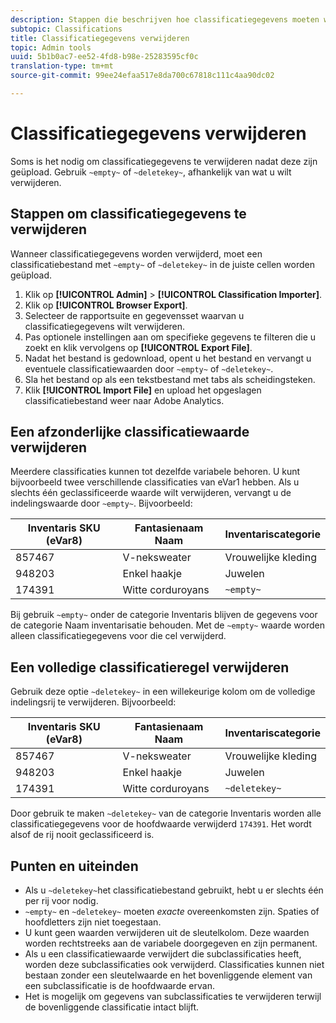 ```yaml
---
description: Stappen die beschrijven hoe classificatiegegevens moeten worden verwijderd of verwijderd.
subtopic: Classifications
title: Classificatiegegevens verwijderen
topic: Admin tools
uuid: 5b1b0ac7-ee52-4fd8-b98e-25283595cf0c
translation-type: tm+mt
source-git-commit: 99ee24efaa517e8da700c67818c111c4aa90dc02

---
```



# Classificatiegegevens verwijderen

Soms is het nodig om classificatiegegevens te verwijderen nadat deze zijn geüpload. Gebruik `~empty~` of `~deletekey~`, afhankelijk van wat u wilt verwijderen.

## Stappen om classificatiegegevens te verwijderen

Wanneer classificatiegegevens worden verwijderd, moet een classificatiebestand met `~empty~` of `~deletekey~` in de juiste cellen worden geüpload.

1. Klik op **[!UICONTROL Admin]** > **[!UICONTROL Classification Importer]**.
1. Klik op **[!UICONTROL Browser Export]**.
1. Selecteer de rapportsuite en gegevensset waarvan u classificatiegegevens wilt verwijderen.
1. Pas optionele instellingen aan om specifieke gegevens te filteren die u zoekt en klik vervolgens op **[!UICONTROL Export File]**.
1. Nadat het bestand is gedownload, opent u het bestand en vervangt u eventuele classificatiewaarden door `~empty~` of `~deletekey~`.
1. Sla het bestand op als een tekstbestand met tabs als scheidingsteken.
1. Klik **[!UICONTROL Import File]** en upload het opgeslagen classificatiebestand weer naar Adobe Analytics.

## Een afzonderlijke classificatiewaarde verwijderen

Meerdere classificaties kunnen tot dezelfde variabele behoren. U kunt bijvoorbeeld twee verschillende classificaties van eVar1 hebben. Als u slechts één geclassificeerde waarde wilt verwijderen, vervangt u de indelingswaarde door `~empty~`. Bijvoorbeeld:

| Inventaris SKU (eVar8) | Fantasienaam Naam | Inventariscategorie |
| --- | --- | --- |
| 857467 | V-neksweater | Vrouwelijke kleding |
| 948203 | Enkel haakje | Juwelen |
| 174391 | Witte corduroyans | `~empty~` |

Bij gebruik `~empty~` onder de categorie Inventaris blijven de gegevens voor de categorie Naam inventarisatie behouden. Met de `~empty~` waarde worden alleen classificatiegegevens voor die cel verwijderd.

## Een volledige classificatieregel verwijderen

Gebruik deze optie `~deletekey~` in een willekeurige kolom om de volledige indelingsrij te verwijderen. Bijvoorbeeld:

| Inventaris SKU (eVar8) | Fantasienaam Naam | Inventariscategorie |
| --- | --- | --- |
| 857467 | V-neksweater | Vrouwelijke kleding |
| 948203 | Enkel haakje | Juwelen |
| 174391 | Witte corduroyans | `~deletekey~` |

Door gebruik te maken `~deletekey~` van de categorie Inventaris worden alle classificatiegegevens voor de hoofdwaarde verwijderd `174391`. Het wordt alsof de rij nooit geclassificeerd is.

## Punten en uiteinden

* Als u `~deletekey~`het classificatiebestand gebruikt, hebt u er slechts één per rij voor nodig.
* `~empty~` en `~deletekey~` moeten *exacte* overeenkomsten zijn. Spaties of hoofdletters zijn niet toegestaan.
* U kunt geen waarden verwijderen uit de sleutelkolom. Deze waarden worden rechtstreeks aan de variabele doorgegeven en zijn permanent.
* Als u een classificatiewaarde verwijdert die subclassificaties heeft, worden deze subclassificaties ook verwijderd. Classificaties kunnen niet bestaan zonder een sleutelwaarde en het bovenliggende element van een subclassificatie is de hoofdwaarde ervan.
* Het is mogelijk om gegevens van subclassificaties te verwijderen terwijl de bovenliggende classificatie intact blijft.
